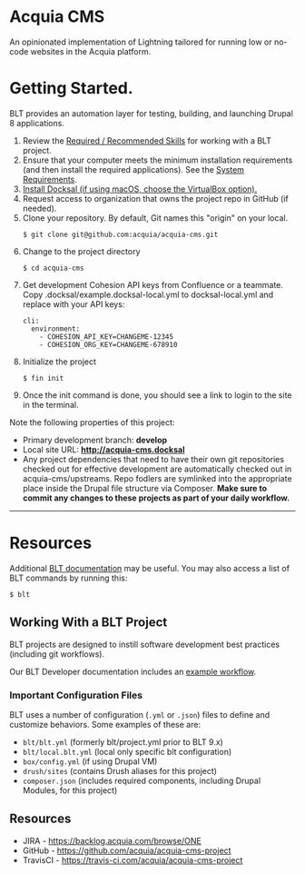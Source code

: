 # Acquia CMS

An opinionated implementation of Lightning tailored for running low or no-code websites in the Acquia platform.

# Getting Started.

BLT provides an automation layer for testing, building, and launching Drupal 8 applications.

1. Review the [Required / Recommended Skills](http://blt.readthedocs.io/en/latest/readme/skills) for working with a BLT project.
1. Ensure that your computer meets the minimum installation requirements (and then install the required applications). See the [System Requirements](http://blt.readthedocs.io/en/latest/INSTALL/#system-requirements).
1. [Install Docksal (if using macOS, choose the VirtualBox option).](https://docksal.io/installation#macos-virtualbox)
1. Request access to organization that owns the project repo in GitHub (if needed).
1. Clone your repository. By default, Git names this "origin" on your local.
   ```
   $ git clone git@github.com:acquia/acquia-cms.git
   ```
1. Change to the project directory
   ```
   $ cd acquia-cms
   ```
1. Get development Cohesion API keys from Confluence or a teammate. Copy .docksal/example.docksal-local.yml to docksal-local.yml and replace with your API keys:
   ```
   cli:
     environment:
       - COHESION_API_KEY=CHANGEME-12345
       - COHESION_ORG_KEY=CHANGEME-678910
   ```
1. Initialize the project
   ```
   $ fin init
   ```
1. Once the init command is done, you should see a link to login to the site in the terminal.

Note the following properties of this project:

- Primary development branch: **develop**
- Local site URL: **http://acquia-cms.docksal**
- Any project dependencies that need to have their own git repositories checked out for effective development are automatically checked out in acquia-cms/upstreams. Repo fodlers are symlinked into the appropriate place inside the Drupal file structure via Composer. **Make sure to commit any changes to these projects as part of your daily workflow.**

---

# Resources

Additional [BLT documentation](https://docs.acquia.com/blt/) may be useful. You may also access a list of BLT commands by running this:

```
$ blt
```

## Working With a BLT Project

BLT projects are designed to instill software development best practices (including git workflows).

Our BLT Developer documentation includes an [example workflow](https://docs.acquia.com/blt/developer/dev-workflow/).

### Important Configuration Files

BLT uses a number of configuration (`.yml` or `.json`) files to define and customize behaviors. Some examples of these are:

- `blt/blt.yml` (formerly blt/project.yml prior to BLT 9.x)
- `blt/local.blt.yml` (local only specific blt configuration)
- `box/config.yml` (if using Drupal VM)
- `drush/sites` (contains Drush aliases for this project)
- `composer.json` (includes required components, including Drupal Modules, for this project)

## Resources

- JIRA - https://backlog.acquia.com/browse/ONE
- GitHub - https://github.com/acquia/acquia-cms-project
- TravisCI - https://travis-ci.com/acquia/acquia-cms-project
